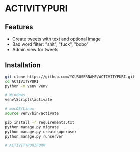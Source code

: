 # ACTIVITYPURI

## Features
- Create tweets with text and optional image
- Bad word filter: "shit", "fuck", "bobo"
- Admin view for tweets

## Installation
```bash
git clone https://github.com/YOURUSERNAME/ACTIVITYPURI.git
cd ACTIVITYPURI
python -m venv venv

# Windows
venv\Scripts\activate

# macOS/Linux
source venv/bin/activate

pip install -r requirements.txt
python manage.py migrate
python manage.py createsuperuser
python manage.py runserver

# ACTIVITYPURIFORM
